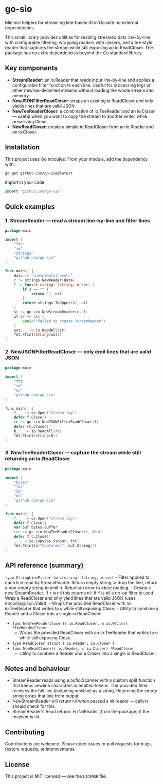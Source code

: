# go-sio

Minimal helpers for streaming line-based IO in Go with no external dependencies.

This small library provides utilities for reading streamed data line-by-line with configurable filtering, wrapping readers with closers, and a tee-style reader that captures the stream while still exposing an io.ReadCloser. The package has no extra dependencies beyond the Go standard library.

## Key components

- **StreamReader**: an io.Reader that reads input line-by-line and applies a configurable filter function to each line. Useful for processing logs or other newline-delimited streams without loading the whole stream into memory.
- **NewJSONFilterReadCloser**: wraps an existing io.ReadCloser and only yields lines that are valid JSON.
- **NewTeeReaderCloser**: a combination of io.TeeReader and an io.Closer — useful when you want to copy the stream to another writer while preserving Close.
- **NewReadCloser**: create a simple io.ReadCloser from an io.Reader and an io.Closer.

## Installation

This project uses Go modules. From your module, add the dependency with:

```bash
go get github.com/go-sio@latest
```

Import in your code:

```go
import "github.com/go-sio"
```

## Quick examples

### 1. StreamReader — read a stream line-by-line and filter lines

```go
package main

import (
    "fmt"
    "io"
    "strings"
    "github.com/go-sio"
)

func main() {
    data := "one\ntwo\nthree\n"
    r := strings.NewReader(data)
    f := func(s string) (string, error) {
        if s == "" {
            return "", nil
        }
        return strings.ToUpper(s), nil
    }
    sr := go_sio.NewStreamReader(r, f)
    if sr == nil {
        panic("failed to create StreamReader")
    }
    out, _ := io.ReadAll(sr)
    fmt.Print(string(out))
}
```

### 2. NewJSONFilterReadCloser — only emit lines that are valid JSON

```go
package main

import (
    "fmt"
    "io"
    "os"
    "github.com/go-sio"
)

func main() {
    f, _ := os.Open("stream.log")
    defer f.Close()
    rc := go_sio.NewJSONFilterReadCloser(f)
    defer rc.Close()
    b, _ := io.ReadAll(rc)
    fmt.Print(string(b))
}
```

### 3. NewTeeReaderCloser — capture the stream while still returning an io.ReadCloser

```go
package main

import (
    "bytes"
    "fmt"
    "io"
    "os"
    "github.com/go-sio"
)

func main() {
    f, _ := os.Open("stream.log")
    defer f.Close()
    var buf bytes.Buffer
    trc := go_sio.NewTeeReaderCloser(f, &buf)
    defer trc.Close()
    _, _ = io.Copy(os.Stdout, trc)
    fmt.Println("Captured:", buf.String())
}
```

## API reference (summary)

 `type StringLineFilter func(string) (string, error)`
    - Filter applied to each line read by StreamReader. Return empty string to drop the line, return a non-empty string to emit it. Return an error to abort reading.
    - Create a new StreamReader. If `r` is nil this returns nil. If `f` is nil a no-op filter is used.
    - Wrap a ReadCloser and only yield lines that are valid JSON (uses encoding/json.Valid).
    - Wraps the provided ReadCloser with an io.TeeReader that writes to `w` while still exposing Close.
    - Utility to combine a Reader and a Closer into a single io.ReadCloser.

- `func NewTeeReaderCloser(r io.ReadCloser, w io.Writer) *TeeReaderCloser`
  - Wraps the provided ReadCloser with an io.TeeReader that writes to `w` while still exposing Close.
- `type ReadCloser struct { io.Reader; io.Closer }`
- `func NewReadCloser(r io.Reader, c io.Closer) *ReadCloser`
  - Utility to combine a Reader and a Closer into a single io.ReadCloser.

## Notes and behaviour

- StreamReader reads using a bufio.Scanner with a custom split function that keeps newline characters in emitted tokens. The provided filter receives the full line (including newline) as a string. Returning the empty string drops that line from output.
- NewStreamReader will return nil when passed a nil reader — callers should check for this.
- StreamReader's Read returns ErrNilReader (from the package) if the receiver is nil.

## Contributing

Contributions are welcome. Please open issues or pull requests for bugs, feature requests, or improvements.

## License

This project is MIT licensed — see the `LICENSE` file.
